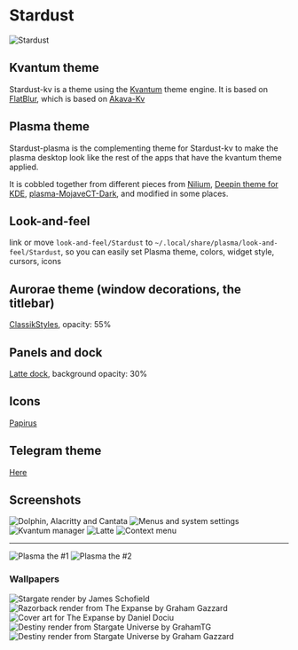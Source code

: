 # Stardust

![Stardust](screenshots/01.png)

## Kvantum theme

Stardust-kv is a theme using the
[Kvantum](https://github.com/tsujan/Kvantum/tree/master/Kvantum) theme engine.
It is based on [FlatBlur](https://github.com/Davide-sd/FlatBlur),
which is based on [Akava-Kv](https://github.com/Akava-Design/Akava-Kv)

## Plasma theme

Stardust-plasma is the complementing theme for Stardust-kv to make the plasma
desktop look like the rest of the apps that have the kvantum theme applied.

It is cobbled together from different pieces from
[Nilium](https://store.kde.org/p/1226329),
[Deepin theme for KDE](https://store.kde.org/p/1231459/),
[plasma-MojaveCT-Dark](https://store.kde.org/p/1291656/),
and modified in some places.

## Look-and-feel

link or move `look-and-feel/Stardust` to `~/.local/share/plasma/look-and-feel/Stardust`,
so you can easily set Plasma theme, colors, widget style, cursors, icons

## Aurorae theme (window decorations, the titlebar)

[ClassikStyles](https://github.com/paulmcauley/classikstyles), opacity: 55%

## Panels and dock

[Latte dock](https://invent.kde.org/plasma/latte-dock), background opacity: 30%

## Icons

[Papirus](https://store.kde.org/p/1166289/)

## Telegram theme

[Here](https://t.me/addtheme/stardust_044)

## Screenshots

![Dolphin, Alacritty and Cantata](screenshots/01.png)
![Menus and system settings](screenshots/02.png)
![Kvantum manager](screenshots/03.png)
![Latte](screenshots/04.png)
![Context menu](screenshots/05.png)

---

![Plasma the #1](screenshots/plasma01.png)
![Plasma the #2](screenshots/plasma02.png)

### Wallpapers

![Stargate render by James Schofield](screenshots/wallpapers/james-schofield-1-stargate-jschofield3d.jpg)
![Razorback render from The Expanse by Graham Gazzard](screenshots/wallpapers/razorback_by_grahamtg_ddbtpwx.jpg)
![Cover art for The Expanse by Daniel Dociu](screenshots/wallpapers/daniel-dociu-spacescene3.jpg)
![Destiny render from Stargate Universe by GrahamTG](screenshots/wallpapers/vr42ja6fgte21.png)
![Destiny render from Stargate Universe by Graham Gazzard](screenshots/wallpapers/ddeu9dc-1bf34550-3c4c-4ad1-8d9b-78ddb82715b4.jpg)
